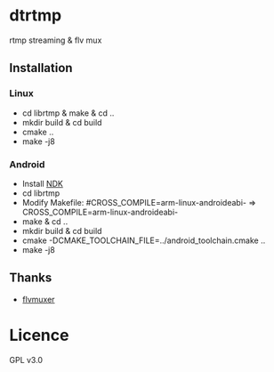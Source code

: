 # dtrtmp
rtmp streaming & flv mux

## Installation

### Linux
* cd librtmp & make & cd ..
* mkdir build & cd build
* cmake ..
* make -j8

### Android
* Install [NDK](https://github.com/peterfuture/dttv-android/wiki/1-%E5%AE%89%E8%A3%85android-arm%E4%BA%A4%E5%8F%89%E7%BC%96%E8%AF%91%E9%93%BE)
* cd librtmp
* Modify Makefile: #CROSS_COMPILE=arm-linux-androideabi- => CROSS_COMPILE=arm-linux-androideabi-
* make & cd ..
* mkdir build & cd build
* cmake -DCMAKE_TOOLCHAIN_FILE=../android_toolchain.cmake ..
* make -j8

## Thanks
* [flvmuxer](https://github.com/rainfly123/flvmuxer)

# Licence

GPL v3.0
